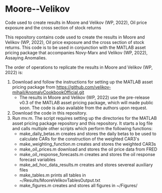 # Moore--Velikov
 Code used to create results in Moore and Velikov (WP, 2022), Oil price exposure and the cross section of stock returns

This repository contains code used to create the results in Moore and Velikov (WP, 2022), Oil price exposure and the cross section of stock returns. This code is to be used in conjunction with the MATLAB asset pricing package that accompanies Novy-Marx and Velikov (WP, 2022), Assaying Anomalies. 

The order of operations to replicate the results in Moore and Velikov (WP, 2022) is:

1. Download and follow the instructions for setting up the MATLAB asset pricing package from https://github.com/velikov-mihail/AnomalyCookbookOfficial.git
	* The results in Moore and Velikov (WP, 2022) use the pre-release v0.3 of the MATLAB asset pricing package, which will made public soon. The code is also available from the authors upon request.
3. Download the code in this repository.
4. Run mv.m. The script requires setting up the directories for the MATLAB asset pricing package repository and this repository. It starts a log file and calls multiple other scripts which perform the following functions:  
	* make_daily_betas.m creates and stores the daily betas to be used to calculate CARs for the construction of the weighted CAR3's
	* make_weighting_function.m creates and stores the weighted CAR3s
	* make_oil_prices.m download and stores the oil price data from FRED
	* make_oil_response_forecasts.m creates and stores the oil response forecast variables
	* make_ad_hoc_data_results.m creates and stores severeal auxiliary files
	* make_tables.m prints all tables in ~/Results/MooreVelikovTablesOutput.txt
	* make_figures.m creates and stores all figures in ~/Figures/
   
